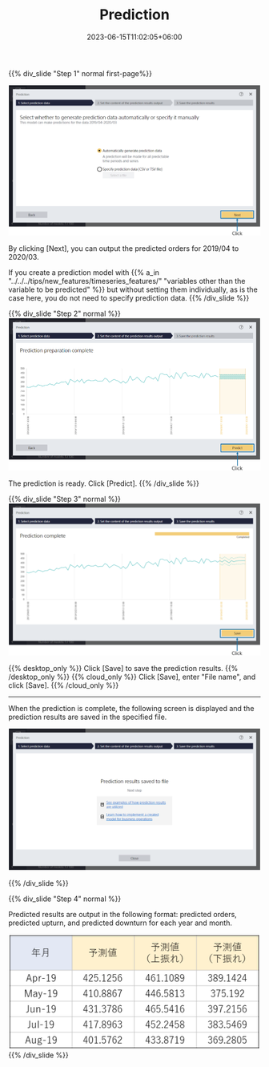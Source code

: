 ﻿---
title: "Prediction"
date: 2023-06-15T11:02:05+06:00
lastmod: 2023-06-15T10:42:26+06:00
weight: 11
draft: false
# metaタグのパラメータ
meta:
  description: ""
# クラウド・デスクトップ限定ページの場合は片方のみtrueにする
visible:
  is_cloud_only: true
  is_desktop_only: false
# 検索でヒットする文字列の指定
keywords: [""]
tutorial_page:
  is_next_exists: true
---

{{% div_slide "Step 1" normal first-page%}}

![](../img_en/t_slide17.png)

By clicking [Next], you can output the predicted orders for 2019/04 to 2020/03.

If you create a prediction model with {{% a_in "../../../tips/new_features/timeseries_features/" "variables other than the variable to be predicted" %}} but without setting them individually, as is the case here,
you do not need to specify prediction data.
{{% /div_slide %}}

{{% div_slide "Step 2" normal %}}
![](../img_en/t_slide18.png)

The prediction is ready. Click [Predict].
{{% /div_slide %}}

{{% div_slide "Step 3" normal %}}
![](../img_en/t_slide19.png)

{{% desktop_only %}}
Click [Save] to save the prediction results.
{{% /desktop_only %}}
{{% cloud_only %}}
Click [Save], enter "File name", and click [Save].
{{% /cloud_only %}}

---

When the prediction is complete, the following screen is displayed and the prediction results are saved in the specified file.

![](../img_en/t_slide20.png)

{{% /div_slide %}}

{{% div_slide "Step 4" normal %}}

Predicted results are output in the following format:
predicted orders, predicted upturn, and predicted downturn for each year and month.

![](../img_en/t_slide21.png)
{{% /div_slide %}}

